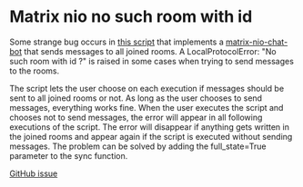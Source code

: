 # Matrix nio no such room with id

Some strange bug occurs in [this script](https://github.com/gratach/test-matrix/blob/b446304f912375fc5c648147c6add7dbd02170fd/message_to_all_rooms.py) that implements a [matrix-nio-chat-bot](../projects/creating-a-matrix-nio-chat-bot.md) that sends messages to all joined rooms. A LocalProtocolError: "No such room with id ?" is raised in some cases when trying to send messages to the rooms.

The script lets the user choose on each execution if messages should be sent to all joined rooms or not. As long as the user chooses to send messages, everything works fine. When the user executes the script and chooses not to send messages, the error will appear in all following executions of the script. The error will disappear if anything gets written in the joined rooms and appear again if the script is executed without sending messages. The problem can be solved by adding the full_state=True parameter to the sync function.

[GitHub issue](https://github.com/matrix-nio/matrix-nio/issues/385)